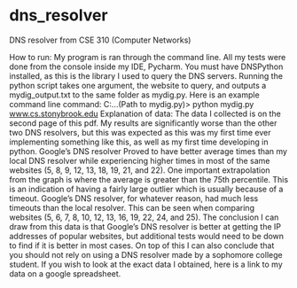 # dns_resolver
DNS resolver from CSE 310 (Computer Networks)

How to run:
My program is ran through the command line. All my tests were done from the console
inside my IDE, Pycharm. You must have DNSPython installed, as this is the library I used to
query the DNS servers. Running the python script takes one argument, the website to query,
and outputs a mydig_output.txt to the same folder as mydig.py. Here is an example command
line command:
C:\...\(Path to mydig.py)> python mydig.py www.cs.stonybrook.edu
Explanation of data:
The data I collected is on the second page of this pdf. My results are significantly worse
than the other two DNS resolvers, but this was expected as this was my first time ever
implementing something like this, as well as my first time developing in python.
Google’s DNS resolver Proved to have better average times than my local DNS resolver
while experiencing higher times in most of the same websites (5, 8, 9, 12, 13, 18, 19, 21, and
22). One important extrapolation from the graph is where the average is greater than the 75th
percentile. This is an indication of having a fairly large outlier which is usually because of a
timeout. Google’s DNS resolver, for whatever reason, had much less timeouts than the local
resolver. This can be seen when comparing websites (5, 6, 7, 8, 10, 12, 13, 16, 19, 22, 24, and
25).
The conclusion I can draw from this data is that Google’s DNS resolver is better at
getting the IP addresses of popular websites, but additional tests would need to be down to find
if it is better in most cases. On top of this I can also conclude that you should not rely on using a
DNS resolver made by a sophomore college student.
If you wish to look at the exact data I obtained, here is a link to my data on a google
spreadsheet.

